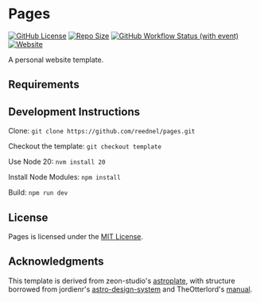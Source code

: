 # Pages

[![GitHub License](https://img.shields.io/github/license/reednel/pages?color=red)](https://github.com/reednel/pages/blob/main/LICENSE) [![Repo Size](https://img.shields.io/github/repo-size/reednel/pages)](https://github.com/reednel/pages) [![GitHub Workflow Status (with event)](https://img.shields.io/github/actions/workflow/status/reednel/pages/deploy.yml?color=limegreen)](https://github.com/reednel/pages/deployments) [![Website](https://img.shields.io/website?up_message=online&up_color=limegreen&down_message=offline&down_color=yellow&url=https%3A%2F%2Freednel.com%2F)](https://reednel.com/)

A personal website template.

## Requirements

## Development Instructions

Clone: `git clone https://github.com/reednel/pages.git`

Checkout the template: `git checkout template`

Use Node 20: `nvm install 20`

Install Node Modules: `npm install`

Build: `npm run dev`

## License

Pages is licensed under the [MIT License](LICENSE).

## Acknowledgments

This template is derived from zeon-studio's [astroplate](https://github.com/zeon-studio/astroplate), with structure borrowed from jordienr's [astro-design-system](https://github.com/jordienr/astro-design-system) and TheOtterlord's [manual](https://github.com/TheOtterlord/manual).
